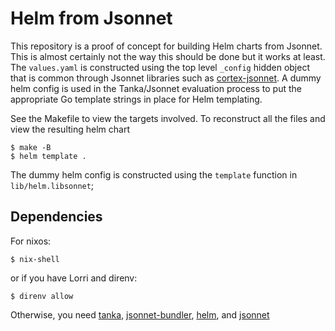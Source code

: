 # Helm from Jsonnet

This repository is a proof of concept for building Helm charts from Jsonnet. This is almost certainly not the way this should be done but it works at least.
The `values.yaml` is constructed using the top level `_config` hidden object that is common through Jsonnet libraries such as [cortex-jsonnet](https://github.com/grafana/cortex-jsonnet).
A dummy helm config is used in the Tanka/Jsonnet evaluation process to put the appropriate Go template strings in place for Helm templating.

See the Makefile to view the targets involved. To reconstruct all the files and view the resulting helm chart

```
$ make -B
$ helm template .
```

The dummy helm config is constructed using the `template` function in `lib/helm.libsonnet`;

## Dependencies

For nixos:

```
$ nix-shell
```

or if you have Lorri and direnv:

```
$ direnv allow
```

Otherwise, you need [tanka](https://github.com/grafana/tanka), [jsonnet-bundler](https://github.com/jsonnet-bundler/jsonnet-bundler), [helm](https://github.com/helm/helm), and [jsonnet](https://github.com/google/go-jsonnet)